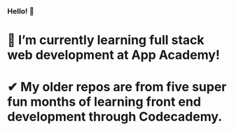 ### Hello! 👋
# 🌱 I’m currently learning full stack web development at App Academy!
# ✔ My older repos are from five super fun months of learning front end development through Codecademy. 
